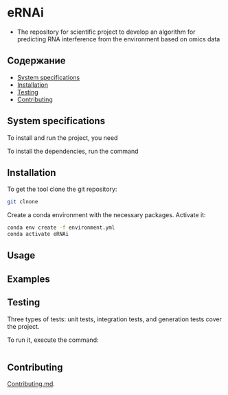 # eRNAi

- The repository for scientific project to develop an algorithm for predicting RNA interference from the environment based on omics data

## Содержание
- [System specifications](#system-specifications)
- [Installation](#Installation)
- [Testing](#Testing)
- [Contributing](#Contributing)

## System specifications

To install and run the project, you need 

To install the dependencies, run the command

## Installation

To get the tool clone the git repository:

```sh
git clnone
```
Create a conda environment with the necessary packages. 
Activate it:

```sh
conda env create -f environment.yml
conda activate eRNAi
```

## Usage

## Examples

## Testing

Three types of tests: unit tests, integration tests, and generation tests cover the project.

To run it, execute the command:

```
```

## Contributing 

[Contributing.md](Valeriisht/eRNAi_project/master/docs/CONTRIBUTING.md).

